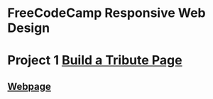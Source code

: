 # FreeCodeCamp Responsive Web Design
# Project 1 [Build a Tribute Page](https://www.freecodecamp.org/learn/responsive-web-design/responsive-web-design-projects/build-a-tribute-page)

## [Webpage](https://mohamedelfal.github.io/freecodecamp-Responsive-Web-Design/1-Build-a-Tribute-Page/)
